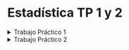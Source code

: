# Estadística TP 1 y 2

<details>
  <summary>Trabajo Práctico 1 </summary>

---

### Link a las bases de datos: https://docs.google.com/spreadsheets/d/1U6P4JZxPdZeF-G9_6x4GgFjxdRW7Db_W/edit?usp=sharing&ouid=100279809176937514275&rtpof=true&sd=true

### Link al documento de entrega: https://docs.google.com/document/d/1LjdHzgjQhdO0xynQWAWgpQdeWKpptbKuC0h0p47n8eQ/edit#

---

## Enunciado

### **ACTIVIDAD 1** 
Considere la información de la encuesta realizada al inicio de la cursada y el ciclo PPDAC: 
- Defina la población.
- Defina objetivos de análisis y seleccione al menos tres variables (entre ellas dos cualitativas).
- En alguna de ellas recategorice las respuestas
- Realice un análisis descriptivo de las variables seleccionadas. 
- ¿Hay alguna variable que no fue medida o categorizada adecuadamente? ¿Cómo podrían haber evitado este problema?

### **ACTIVIDAD 2** 
Reconsidere el problema 2, Material 1 (pág. 6)
“En una empresa distribuidora de placas de madera de gran tamaño de uso para la industria de la construcción, se preparan lotes de 80 unidades para sus clientes. La empresa tiene un sistema láser que detecta defectos de cada placa y lleva un registro del número de defectos de todas las placas de cada lote. Uno de los clientes es estricto en relación al número total de defectos (poros, rayaduras, etc.) presentes en la superficie de las placas y exige que el número promedio de defectos por placa en cada lote sea menor a 1,2 unidades. Al momento de recibir el pedido por parte de este cliente, en la distribuidora cuentan con un lote ya preparado y desean saber si pueden enviárselo o no” 

- ¿Son aptas las maderas para el envío? 
- Formalicen el planteo del problema (Definan población, variable, parámetro de interés, objetivo).
- Analicen los datos e informe sus conclusiones. Indique si estas son preliminares o definitivas.
- Completen el informe con al menos dos gráficos y el cálculo e interpretación de dos medidas de localización y dos de dispersión.
- ¿Qué otra información sería útil recabar de cada placa del lote? ¿Con qué objetivo? Comenten brevemente.

### **ACTIVIDAD 3**

***OPCIÓN A:***
La vitamina D es un nutriente muy importante para la salud humana ya que es una prohormona implicada en el desarrollo de diversos tejidos del organismo, entre otras funciones; como la absorción de calcio. En forma natural se obtiene a través de la exposición directa de la piel a los rayos UVB solares. Asimismo, se puede adquirir a través de diferentes alimentos, como peces grasos, cereales, lácteos, aceite de hígado de bacalao, huevos, entre otros. Un laboratorio se encuentra desarrollando complementos vitamínicos para garantizar que los niveles de esta vitamina, entre sus consumidores, se mantengan por encima de lo recomendado (20 microgramos/día). Como control del proceso, seleccionaron aleatoriamente 150 comprimidos (uno de cada lote disponible en ese momento en el depósito) y midieron el contenido de vitamina D.

¿Considera que los complementos vitamínicos cumplen con las especificaciones en relación al contenido de vitamina D?  ¿Qué medidas (parámetros) serían de interés en este caso?

- Plantee el problema, defina población, variable y parámetro/s de interés.
- Plantee un objetivo en términos de dicho/s parámetro/s.
- Analice exhaustivamente los datos (incluya dos gráficos). Responda al objetivo planteado. Indique si sus conclusiones son preliminares o definitivas. 

</details>

<details>
  <summary>Trabajo Práctico 2</summary>
  
  ### Link al docs para entregar: https://docs.google.com/document/d/1RPjX35Aynwp6DRyJ2ENSUTYEdN6ZjR_kw9zOALLLSZ4/edit?usp=sharing
  
  ### **ACTIVIDAD 1** 
  
Reconsidere la actividad 3 del trabajo práctico 1. Realice un análisis completo
(incluyendo el planteo del problema, el análisis descriptivo, inferencial y conclusiones).
  
### **ACTIVIDAD 2** 
  
Reconsidere el Problema 6, Material 1, pág. 6
  
Un comitente desea conocer ciertas características de un tramo de ruta de 5 km ya
construido. Concretamente quiere establecer si la ruta cumple con las exigencias de
calidad en cuanto a espesor y resistencia. Se pretende que como máximo en el 5% de los
puntos la resistencia a la compresión sea menor que 30 MPa y que el espesor promedio
sea igual a 22 cm.
También se quiere analizar la homogeneidad de la ruta, tanto en relación al espesor
como en relación a la resistencia a la compresión, en los distintos sectores de ese tramo
de 5 km.
  
Se seleccionaron aleatoriamente 100 puntos de ese tramo y en cada uno se midió
espesor y resistencia. Los datos correspondientes se encuentran en el link: https://docs.google.com/spreadsheets/d/1U6P4JZxPdZeF-G9_6x4GgFjxdRW7Db_W/edit#gid=1307188619.
</details>
